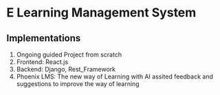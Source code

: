 # E Learning Management System
## Implementations
1. Ongoing guided Project from scratch
2. Frontend: React.js
3. Backend: Django, Rest_Framework
4. Phoenix LMS: The new way of Learning with AI assited feedback and suggestions to improve the way of learning
